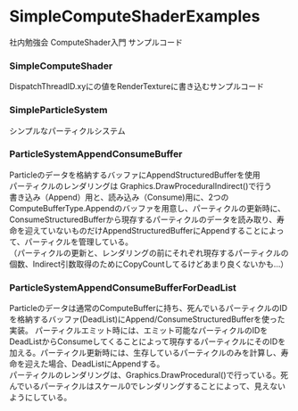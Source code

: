 # SimpleComputeShaderExamples
社内勉強会 ComputeShader入門 サンプルコード

### SimpleComputeShader
DispatchThreadID.xyにの値をRenderTextureに書き込むサンプルコード

### SimpleParticleSystem
シンプルなパーティクルシステム

### ParticleSystemAppendConsumeBuffer
Particleのデータを格納するバッファにAppendStructuredBufferを使用<br/>
パーティクルのレンダリングは Graphics.DrawProceduralIndirect()で行う<br/>
書き込み（Append）用と、読み込み（Consume)用に、2つのComputeBufferType.Appendのバッファを用意し、パーティクルの更新時に、ConsumeStructuredBufferから現存するパーティクルのデータを読み取り、寿命を迎えていないものだけAppendStructuredBufferにAppendすることによって、パーティクルを管理している。<br/>
（パーティクルの更新と、レンダリングの前にそれぞれ現存するパーティクルの個数、Indirect引数取得のためにCopyCountしてるけどあまり良くないかも…）


### ParticleSystemAppendConsumeBufferForDeadList
Particleのデータは通常のComputeBufferに持ち、死んでいるパーティクルのIDを格納するバッファ(DeadList)にAppend/ConsumeStructuredBufferを使った実装。
パーティクルエミット時には、エミット可能なパーティクルのIDをDeadListからConsumeしてくることによって現存するパーティクルにそのIDを加える。パーティクル更新時には、生存しているパーティクルのみを計算し、寿命を迎えた場合、DeadListにAppendする。<br/>
パーティクルのレンダリングは、Graphics.DrawProcedural()で行っている。死んでいるパーティクルはスケール0でレンダリングすることによって、見えないようにしている。
